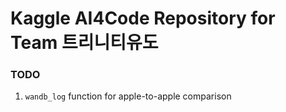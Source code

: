 # Kaggle AI4Code Repository for Team 트리니티유도

### TODO

1. `wandb_log` function for apple-to-apple comparison

